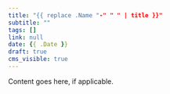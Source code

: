 ```yaml
---
title: "{{ replace .Name "-" " " | title }}"
subtitle: ""
tags: []
link: null
date: {{ .Date }}
draft: true
cms_visible: true
---
```


Content goes here, if applicable.
